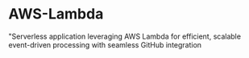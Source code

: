 # AWS-Lambda
"Serverless application leveraging AWS Lambda for efficient, scalable event-driven processing with seamless GitHub integration
